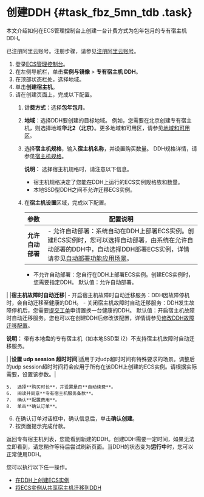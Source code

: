 # 创建DDH {#task_fbz_5mn_tdb .task}

本文介绍如何在ECS管理控制台上创建一台计费方式为包年包月的专有宿主机DDH。

已注册阿里云账号。注册步骤，请参见[注册阿里云账号](https://help.aliyun.com/document_detail/37195.html)。

1.  登录[ECS管理控制台](https://ecs.console.aliyun.com)。
2.  在左侧导航栏，单击**实例与镜像** \> **专有宿主机 DDH**。
3.  在顶部状态栏处，选择地域。
4.  单击**创建宿主机**。
5.  请在创建页面上，完成以下配置。 
    1.  **计费方式**：选择**包年包月**。
    2.  **地域**：选择DDH要创建的目标地域。 例如，您需要在北京创建专有宿主机，则选择地域**华北2（北京）**。更多地域和可用区，请参见[地域和可用区](../../cn.zh-CN/通用参考/地域和可用区.md#)。
    3.  选择**宿主机规格**，输入**宿主机名称**，并设置购买数量。 DDH规格详情，请参见[宿主机规格](../cn.zh-CN/产品简介/宿主机规格.md#)。

        **说明：** 选择宿主机规格时，请注意以下信息。

        -   宿主机规格决定了您能在DDH上运行的ECS实例规格族和数量。
        -   本地SSD型DDH之间不允许迁移ECS实例。
    4.  在**宿主机设置**区域，完成以下配置。 

        |参数|配置说明|
        |:-|----|
        |**允许自动部署**|         -   允许自动部署：系统自动在DDH上部署ECS实例。创建ECS实例时，您可以选择自动部署，由系统在允许自动部署的DDH中，自动选择DDH部署ECS实例，详情请参见[自动部署功能应用场景](../cn.zh-CN/产品简介/功能特性.md#table_jjp_1cr_3ay)。
        -   不允许自动部署：您自行在DDH上部署ECS实例。创建ECS实例时，您需要指定DDH。
 默认值：允许自动部署。

 |
        |**宿主机故障时自动迁移**|         -   开启宿主机故障时自动迁移服务：DDH因故障停机时，会自动迁移至健康的DDH。
        -   关闭宿主机故障时自动迁移服务：DDH发生故障停机后，您需要[提交工单](https://selfservice.console.aliyun.com/#/ticket/createIndex)申请置换一台健康的DDH。
 默认值：开启宿主机故障时自动迁移服务。您也可以在创建DDH后修改该配置，详情请参见[修改DDH故障迁移配置](../cn.zh-CN/用户指南/修改DDH故障迁移配置.md#)。

**说明：** 带有本地盘的专有宿主机（如本地SSD型 i2）不支持宿主机故障时自动迁移服务。

 |
        |**设置 udp session 超时时间**|适用于对udp超时时间有特殊要求的场景。调整后的udp session超时时间将会应用于所有在该DDH上创建的ECS实例。请根据实际需要，设置该参数。|

    5.  选择**购买时长**，并设置是否**自动续费**。
    6.  阅读并同意**专有宿主机服务条款**。
    7.  确认**配置费用**。
    8.  单击**确认订单**。
6.  在确认订单对话框中，确认信息后，单击**确认创建**。
7.  按页面提示完成付款。

返回专有宿主机列表，您能看到新建的DDH。创建DDH需要一定时间，如果无法立即看到，请您稍作等待后尝试刷新页面。当DDH的状态变为**运行中**时，您可以正常使用DDH。

您可以执行以下任一操作。

-   [在DDH上创建ECS实例](cn.zh-CN/快速入门/在DDH上创建ECS实例.md#)
-   [将ECS实例从共享宿主机迁移到DDH](../cn.zh-CN/用户指南/将ECS实例从共享宿主机迁移到DDH.md#)

